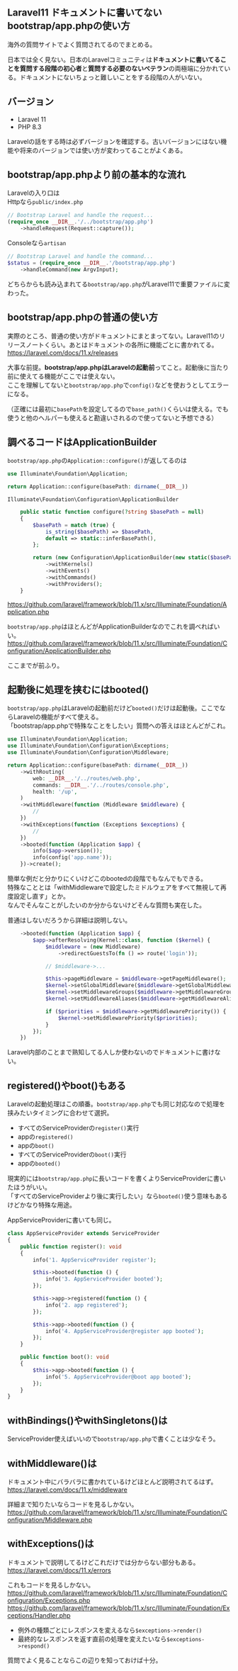 Laravel11 ドキュメントに書いてないbootstrap/app.phpの使い方
----

海外の質問サイトでよく質問されてるのでまとめる。

日本では全く見ない。日本のLaravelコミュニティは**ドキュメントに書いてることを質問する段階の初心者**と**質問する必要のないベテラン**の両極端に分かれている。ドキュメントにないちょっと難しいことをする段階の人がいない。

## バージョン
- Laravel 11
- PHP 8.3

Laravelの話をする時は必ずバージョンを確認する。古いバージョンにはない機能や将来のバージョンでは使い方が変わってることがよくある。

## bootstrap/app.phpより前の基本的な流れ
Laravelの入り口は  
Httpなら`public/index.php`
```php
// Bootstrap Laravel and handle the request...
(require_once __DIR__.'/../bootstrap/app.php')
    ->handleRequest(Request::capture());
```

Consoleなら`artisan`
```php
// Bootstrap Laravel and handle the command...
$status = (require_once __DIR__.'/bootstrap/app.php')
    ->handleCommand(new ArgvInput);
```

どちらからも読み込まれてる`bootstrap/app.php`がLaravel11で重要ファイルに変わった。

## bootstrap/app.phpの普通の使い方
実際のところ、普通の使い方がドキュメントにまとまってない。Laravel11のリリースノートくらい。あとはドキュメントの各所に機能ごとに書かれてる。  
https://laravel.com/docs/11.x/releases

大事な前提。**bootstrap/app.phpはLaravelの起動前**ってこと。起動後に当たり前に使えてる機能がここでは使えない。  
ここを理解してないと`bootstrap/app.php`で`config()`などを使おうとしてエラーになる。

（正確には最初に`basePath`を設定してるので`base_path()`くらいは使える。でも使うと他のヘルパーも使えると勘違いされるので使ってないと予想できる）

## 調べるコードはApplicationBuilder
`bootstrap/app.php`の`Application::configure()`が返してるのは
```php
use Illuminate\Foundation\Application;

return Application::configure(basePath: dirname(__DIR__))
```
`Illuminate\Foundation\Configuration\ApplicationBuilder`
```php
    public static function configure(?string $basePath = null)
    {
        $basePath = match (true) {
            is_string($basePath) => $basePath,
            default => static::inferBasePath(),
        };

        return (new Configuration\ApplicationBuilder(new static($basePath)))
            ->withKernels()
            ->withEvents()
            ->withCommands()
            ->withProviders();
    }
```
https://github.com/laravel/framework/blob/11.x/src/Illuminate/Foundation/Application.php

`bootstrap/app.php`はほとんどがApplicationBuilderなのでこれを調べればいい。  
https://github.com/laravel/framework/blob/11.x/src/Illuminate/Foundation/Configuration/ApplicationBuilder.php

ここまでが前ふり。

## 起動後に処理を挟むにはbooted()
`bootstrap/app.php`はLaravelの起動前だけど`booted()`だけは起動後。ここでならLaravelの機能がすべて使える。  
「bootstrap/app.phpで特殊なことをしたい」質問への答えはほとんどがこれ。

```php
use Illuminate\Foundation\Application;
use Illuminate\Foundation\Configuration\Exceptions;
use Illuminate\Foundation\Configuration\Middleware;

return Application::configure(basePath: dirname(__DIR__))
    ->withRouting(
        web: __DIR__.'/../routes/web.php',
        commands: __DIR__.'/../routes/console.php',
        health: '/up',
    )
    ->withMiddleware(function (Middleware $middleware) {
        //
    })
    ->withExceptions(function (Exceptions $exceptions) {
        //
    })
    ->booted(function (Application $app) {
        info($app->version());
        info(config('app.name'));
    })->create();
```

簡単な例だと分かりにくいけどこのbootedの段階でもなんでもできる。  
特殊なこととは「withMiddlewareで設定したミドルウェアをすべて無視して再度設定し直す」とか。  
なんでそんなことがしたいのか分からないけどそんな質問も実在した。

普通はしないだろうから詳細は説明しない。

```php
    ->booted(function (Application $app) {
        $app->afterResolving(Kernel::class, function ($kernel) {
            $middleware = (new Middleware)
                ->redirectGuestsTo(fn () => route('login'));

            // $middleware->...

            $this->pageMiddleware = $middleware->getPageMiddleware();
            $kernel->setGlobalMiddleware($middleware->getGlobalMiddleware());
            $kernel->setMiddlewareGroups($middleware->getMiddlewareGroups());
            $kernel->setMiddlewareAliases($middleware->getMiddlewareAliases());

            if ($priorities = $middleware->getMiddlewarePriority()) {
                $kernel->setMiddlewarePriority($priorities);
            }
        });
    })
```

Laravel内部のことまで熟知してる人しか使わないのでドキュメントに書けない。

## registered()やboot()もある
Laravelの起動処理はこの順番。`bootstrap/app.php`でも同じ対応なので処理を挟みたいタイミングに合わせて選択。

- すべてのServiceProviderの`register()`実行
- appの`registered()`
- appの`boot()`
- すべてのServiceProviderの`boot()`実行
- appの`booted()`

現実的には`bootstrap/app.php`に長いコードを書くよりServiceProviderに書いたほうがいい。  
「すべてのServiceProviderより後に実行したい」なら`booted()`使う意味もあるけどかなり特殊な用途。

AppServiceProviderに書いても同じ。
```php
class AppServiceProvider extends ServiceProvider
{
    public function register(): void
    {
        info('1. AppServiceProvider register');

        $this->booted(function () {
            info('3. AppServiceProvider booted');
        });

        $this->app->registered(function () {
            info('2. app registered');
        });

        $this->app->booted(function () {
            info('4. AppServiceProvider@register app booted');
        });
    }

    public function boot(): void
    {
        $this->app->booted(function () {
            info('5. AppServiceProvider@boot app booted');
        });
    }
}
```

## withBindings()やwithSingletons()は
ServiceProvider使えばいいので`bootstrap/app.php`で書くことは少なそう。

## withMiddleware()は
ドキュメント中にバラバラに書かれているけどほとんど説明されてるはず。  
https://laravel.com/docs/11.x/middleware

詳細まで知りたいならコードを見るしかない。  
https://github.com/laravel/framework/blob/11.x/src/Illuminate/Foundation/Configuration/Middleware.php

## withExceptions()は
ドキュメントで説明してるけどこれだけでは分からない部分もある。  
https://laravel.com/docs/11.x/errors

これもコードを見るしかない。  
https://github.com/laravel/framework/blob/11.x/src/Illuminate/Foundation/Configuration/Exceptions.php  
https://github.com/laravel/framework/blob/11.x/src/Illuminate/Foundation/Exceptions/Handler.php

- 例外の種類ごとにレスポンスを変えるなら`$exceptions->render()`
- 最終的なレスポンスを返す直前の処理を変えたいなら`$exceptions->respond()`

質問でよく見ることならこの辺りを知っておけば十分。
